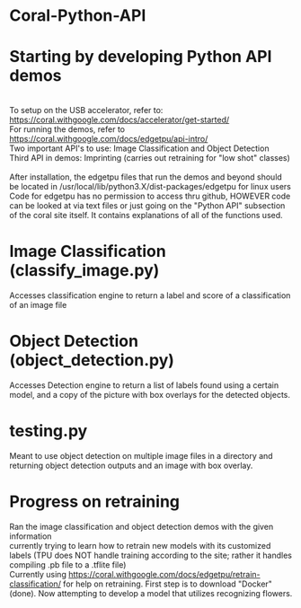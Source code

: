 # Coral-Python-API

# Starting by developing Python API demos 
<br>To setup on the USB accelerator, refer to: https://coral.withgoogle.com/docs/accelerator/get-started/
<br>For running the demos, refer to https://coral.withgoogle.com/docs/edgetpu/api-intro/
<br>Two important API's to use: Image Classification and Object Detection
<br>Third API in demos: Imprinting (carries out retraining for "low shot" classes)
<br><br>After installation, the edgetpu files that run the demos and beyond should be located in 
/usr/local/lib/python3.X/dist-packages/edgetpu for linux users
<br>Code for edgetpu has no permission to access thru github, HOWEVER code can be looked at via text files or just going on the "Python API" subsection of the coral site itself. It contains explanations of all of the functions used.

# Image Classification (classify_image.py)
Accesses classification engine to return a label and score of a classification of an image file

# Object Detection (object_detection.py)
Accesses Detection engine to return a list of labels found using a certain model, and a copy of the picture 
with box overlays for the detected objects.

# testing.py
Meant to use object detection on multiple image files in a directory and returning object detection outputs and an image with box overlay. 



# Progress on retraining
Ran the image classification and object detection demos with the given information
<br> currently trying to learn how to retrain new models with its customized labels (TPU does NOT handle training according to the site; rather it handles compiling .pb file to a .tflite file)
<br> Currently using https://coral.withgoogle.com/docs/edgetpu/retrain-classification/ for help on retraining. First step is to download "Docker" (done). Now attempting to develop a model that utilizes recognizing flowers.

